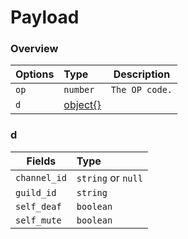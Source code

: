 # Payload

### Overview

| Options | Type           | Description    |
| ------- |:---------------| -------------- |
| `op`    | `number`       | `The OP code.` |
| `d`     | [object{}](#d) |                |

### d

| Fields       | Type               |
| ------------ | :----------------- |
| `channel_id` | `string` or `null` |
| `guild_id`   | `string`           |
| `self_deaf`  | `boolean`          |
| `self_mute`  | `boolean`          |
